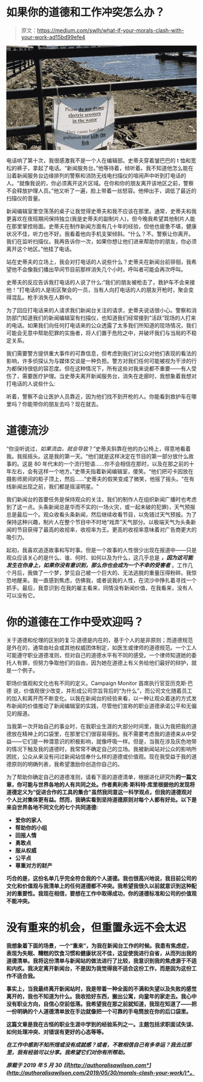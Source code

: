 # 如果你的道德和工作冲突怎么办？

> 原文：<https://medium.com/swlh/what-if-your-morals-clash-with-your-work-ad15bd99efe4>

![](img/74400c0c8d7113ea6de5a92c27fce071.png)

电话响了第十次，我很感激我不是一个人在编辑部。史蒂夫穿着皱巴巴的 t 恤和宽松的裤子，拿起了电话。“新闻服务台。”他等待着，倾听着。我不知道他怎么能在沿着新闻服务台边缘排列的警察和消防无线电扫描仪的喧闹声中听到打电话的人。“就像我说的，你必须离开这片区域。在你和你的朋友离开该地区之前，警察不会释放护理人员。”他又听了一遍，脸上带着一丝怒容。他伸出手，调低了最近的扫描仪的音量。

新闻编辑室里空荡荡的桌子让我觉得史蒂夫和我不应该在那里。通常，史蒂夫和我更喜欢在夜班期间保持独立(我是史蒂夫的副制片人)，但今晚我希望其他制片人能在那里掌控局面。史蒂夫在制作新闻方面有几十年的经验，但他也疲惫不堪，健康状况不佳，听力也不好。我看着他向手机支架倾斜。“什么？不。警察让你离开。我们在监听扫描仪。我再告诉你一次，如果你想让他们进来帮助你的朋友，你必须离开这个地区。”他挂了电话。

站在史蒂夫的立场上，我会对打电话的人说些什么？史蒂夫在新闻台前徘徊，我希望他不会像我们播出早间节目前那样消失几个小时。呼叫者可能会再次呼叫。

史蒂夫的反应告诉我打电话的人说了什么:“我们的朋友被枪击了，救护车不会来接他！”打电话的人是街区聚会的一员，当有人向打电话的人的朋友开枪时，聚会变得混乱。枪手消失在人群中。

为了回应打电话来的人请求我们新闻台关注的请求，史蒂夫说话很小心。警察和消防部门知道我们的新闻编辑室有扫描仪，也知道我们经常接到“活跃”现场的人打来的电话。如果我们向任何打电话来的公众透露了太多我们所知道的现场情况，我们可能会无意中帮助犯罪的实施者，将人们置于危险之中，并破坏我们与当局的不稳定关系。

我们需要警方提供重大事件的可靠信息，但考虑到我们对公众对他们表现的看法的影响，许多侦探认为与媒体交谈是一种负担。警方对我们任何可能被视为干涉的行为都保持很低的容忍度。但在这种情况下，所有这些对我来说都不重要——有人受伤了，需要医疗护理。当史蒂夫离开新闻服务台，消失在走廊时，我想象着我想对打电话的人说些什么:

听着，警察不会让医护人员靠近，因为他们找不到开枪的人。你能看到救护车在哪里吗？你能带你的朋友去吗？现在就去。

# 道德流沙

“你没听说过，*如果流血，就会导致*？”史蒂夫斜靠在他的办公椅上，得意地看着我。我摇摇头。这是我的第一天。“他们就是这样决定在节目的第一部分放什么故事的。这是 80 年代末的一个流行短语……你不会相信在那时，以及在那之前的十年左右，会有这样一个地方。”史蒂夫指着新闻编辑室，傻笑。“他们把可卡因放在摄影师房间的柜子顶上，然后……”史蒂夫的假笑变成了微笑，他摇了摇头。"在有线新闻出现之前，我们都是摇滚明星。"

我们新闻台的首要任务是保持观众的关注，我们的制作人在组织新闻广播时也考虑到了这一点。头条新闻总是华而不实的(一场火灾，或一起未破的犯罪)，天气预报总是最后一个。观众收看头条新闻，然后继续收看节目，以免错过天气预报。为了保持这种兴趣，制片人在整个节目中不时地“戏弄”天气部分。以极端天气为头条新闻的节目获得了最高的收视率，收视率为王。更高的收视率意味着对广告商更大的吸引力。

起初，我喜欢追逐故事和写时事。但是一个故事的人性很少出现在报道中——只是观众应该关心的是什么、谁、何时、如何以及为什么，这几乎总是 ***，因为这可能发生在你身上，如果你没有意识到，那么你也会成为一个不幸的受害者*** 。工作几个月后，我做了一个梦，梦见自己被一个巨大的、无法逃脱的重量压得粉碎。我惊恐地醒来。我一直感到焦虑，仿佛我，或者说我的人性，在流沙中挣扎着寻找一个抓手。最后，我意识到:在我的雇主看来，同情没有新闻价值，在我看来，没有人可以没有它。

# 你的道德在工作中受欢迎吗？

关于道德和伦理的区别的复习:道德是内在的，基于个人的是非原则；而道德规范是外在的，通常由社会或其他权威团体制定，如医生或律师的道德规范。一个工人可能遵守职业道德准则，但对自己的道德水平有不同的感受。一个律师知道她的委托人有罪，但努力争取他们的自由，因为她在道德上有义务给他们最好的辩护，就是一个例子。

职场价值观和文化也有不同的定义。Campaign Monitor 首席执行官亚历克斯·巴德 说，价值观很少改变，并形成公司宗旨背后的“为什么”，而公司文化随着员工的加入和离开而不断变化。以我在新闻台的经验来看，以一种让观众着迷的方式发布新闻的价值推动了新闻编辑室的实践，尽管他们宣称的职业道德承诺公平和无偏见的报道。

当我第一次开始自己的事业时，在我职业生涯的大部分时间里，我认为我把我的道德放在精神上的口袋里，在那里它们很容易得到。我不需要考虑我的道德来从中受益——它们是一种潜意识的积极影响，就像呼吸一样。但是，当我在涉及灰色地带的情况下触及我的道德时，我常常不确定自己的立场。我被新闻站对公众的影响所困扰，公众从来没有问过新闻站信奉什么样的道德或价值观。现在我受益于我的道德原则的明确列表，我希望激励你创造你自己的。

为了帮助你确定自己的道德准则，请看下面的道德清单，根据进化研究所[](https://evolution-institute.org/the-seven-moral-rules-found-all-around-the-world/)**的一篇文章，你可能与世界各地的人有共同之处。作者奥利弗·斯科特·库里根据他的发现将道德定义为“促进合作的工具的集合”虽然我同意这一科学观点，但我的道德观对个人比对集体更有益。然而，我确实看到坚持道德原则对每个人都有好处。以下是来自世界各地不同文化的七个共同道德:**

*   **爱你的家人**
*   **帮助你的小组**
*   **回报人情**
*   **勇敢点**
*   **服从权威**
*   **公平点**
*   **尊重对方的财产**

**巧合的是，这份名单几乎完全符合我的个人道德。我也很高兴地说，我目前公司的文化和价值观与我清单上的任何道德都不冲突。我希望我很久以前就意识到这种配对的重要性。我现在相信，要想在工作中取得成功，你的道德标准和公司的价值观不能冲突。**

# **没有重来的机会，但重置永远不会太迟**

**我想象着下面的场景，一个“重来”，为我在新闻台工作的时候。我患有焦虑症，表现为失眠、糟糕的饮食习惯和健康状况不佳，这促使我进行自省，从而列出我的道德清单。我将这份清单与新闻站的做法进行了比较，我意识到我的焦虑源于不适和内疚。我决定离开新闻台，不是因为我觉得我不适合这份工作，而是因为这份工作不适合我。**

**事实上，当我最终离开新闻站时，我是带着一种全面的不满和失望以及失败的感觉离开的，我也不知道为什么。我收拾好东西，搬出公寓，向童年的家走去。我心中没有职业方向，自信心空前低落。我希望我在那之前就知道，我现在知道了——把一份明确的个人道德清单放在手边就像把一个可靠的手电筒放在你的后口袋里。**

**这篇文章是我在古怪的职业生涯中学到的经验系列之一。主题包括求职面试失误、如何处理冲突、对错误有更好的心态等等。**

***在工作中感到不知所措或没有成就感？或者，不敢相信自己有多幸运？我去过那里，我有经验可以分享。我希望它们对你有所帮助。***

***原载于 2019 年 5 月 30 日*[*http://authoralisawilson.com*](http://authoralisawilson.com/2019/05/30/morals-clash-your-work/)*。***